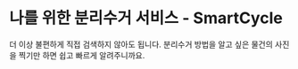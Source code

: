 # 나를 위한 분리수거 서비스 - SmartCycle

더 이상 불편하게 직접 검색하지 않아도 됩니다.
분리수거 방법을 알고 싶은 물건의 사진을 찍기만 하면 쉽고 빠르게 알려주니까요.
